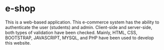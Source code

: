 # e-shop
This is a web-based application. This e-commerce system has the ability to authenticate the user (students) and admin. Client-side and server-side, both types of validation have been checked. Mainly, HTML, CSS, BOOTSTRAP, JAVASCRIPT, MYSQL, and PHP have been used to develop this website.
